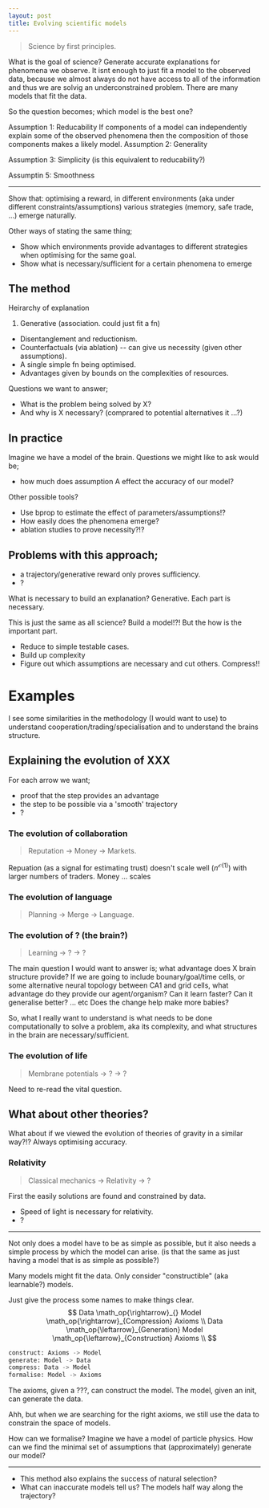 ```yaml
---
layout: post
title: Evolving scientific models
---
```


> Science by first principles.

What is the goal of science? Generate accurate explanations for phenomena we observe. It isnt enough to just fit a model to the observed data, because we almost always do not have access to all of the information and thus we are solvig an underconstrained problem. There are many models that fit the data.

So the question becomes; which model is the best one?


Assumption 1: Reducability
If components of a model can independently explain some of the observed phenomena then the composition of those components makes a likely model.
Assumption 2: Generality

Assumption 3: Simplicity (is this equivalent to reducability?)
<!-- Assumption 4: Induction !? -->
Assumptin 5: Smoothness

***


Show that: optimising a reward, in different environments (aka under different constraints/assumptions) various strategies (memory, safe trade, ...) emerge naturally.

Other ways of stating the same thing;
- Show which environments provide advantages to different strategies when optimising for the same goal.
- Show what is necessary/sufficient for a certain phenomena to emerge


## The method

Heirarchy of explanation
1. Generative (association. could just fit a fn)
- Disentanglement and reductionism.
- Counterfactuals (via ablation) -- can give us necessity (given other assumptions).
- A single simple fn being optimised.
- Advantages given by bounds on the complexities of resources.

Questions we want to answer;

- What is the problem being solved by X?
- And why is X necessary? (comprared to potential alternatives it ...?)

## In practice

Imagine we have a model of the brain. Questions we might like to ask would be;

- how much does assumption A effect the accuracy of our model?

Other possible tools?
- Use bprop to estimate the effect of parameters/assumptions!?
- How easily does the phenomena emerge?
- ablation studies to prove necessity?!?



## Problems with this approach;
- a trajectory/generative reward only proves sufficiency.
- ?

What is necessary to build an explanation?
Generative. Each part is necessary.

This is just the same as all science? Build a model!?! But the how is the important part.
- Reduce to simple testable cases.
- Build up complexity
- Figure out which assumptions are necessary and cut others. Compress!!

# Examples

I see some similarities in the methodology (I would want to use) to understand cooperation/trading/specialisation and to understand the brains structure.

## Explaining the evolution of XXX

For each arrow we want;
- proof that the step provides an advantage
- the step to be possible via a 'smooth' trajectory
- ?

### The evolution of collaboration

> Reputation -> Money -> Markets.

Repuation (as a signal for estimating trust) doesn't scale well ($n^{\mathcal O(1)}$) with larger numbers of traders. Money ... scales

### The evolution of language

> Planning -> Merge -> Language.

### The evolution of ? (the brain?)

> Learning -> ? -> ?

The main question I would want to answer is; what advantage does X brain structure provide? If we are going to include bounary/goal/time cells, or some alternative neural topology between CA1 and grid cells, what advantage do they provide our agent/organism? Can it learn faster? Can it generalise better? ... etc Does the change help make more babies?

So, what I really want to understand is what needs to be done computationally to solve a problem, aka its complexity, and what structures in the brain are necessary/sufficient.

### The evolution of life

> Membrane potentials -> ? -> ?

Need to re-read the vital question.

## What about other theories?


What about if we viewed the evolution of theories of gravity in a similar way?!? Always optimising accuracy.

### Relativity

> Classical mechanics -> Relativity -> ?

First the easily solutions are found and constrained by data.
- Speed of light is necessary for relativity.
- ?


***

Not only does a model have to be as simple as possible, but it also needs a simple process by which the model can arise. (is that the same as just having a model that is as simple as possible?)

Many models might fit the data. Only consider "constructible" (aka learnable?) models.


Just give the process some names to make things clear.
$$
Data \math_op{\rightarrow}_{} Model \math_op{\rightarrow}_{Compression} Axioms \\
Data \math_op{\leftarrow}_{Generation} Model \math_op{\leftarrow}_{Construction} Axioms \\
$$


```python
construct: Axioms -> Model
generate: Model -> Data
compress: Data -> Model
formalise: Model -> Axioms
```

The axioms, given a ???, can construct the model.
The model, given an init, can generate the data.

Ahh, but when we are searching for the right axioms, we still use the data to constrain the space of models.

How can we formalise?
Imagine we have a model of particle physics. How can we find the minimal set of assumptions that (approximately) generate our model?



***


- This method also explains the success of natural selection?
- What can inaccurate models tell us? The models half way along the trajectory?
